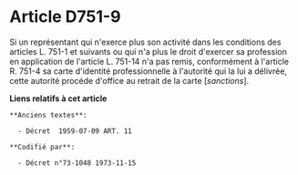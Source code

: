 # Article D751-9

Si un représentant qui n'exerce plus son activité dans les conditions des articles L. 751-1 et suivants ou qui n'a plus le
droit d'exercer sa profession en application de l'article L. 751-14 n'a pas remis, conformément à l'article R. 751-4 sa carte
d'identité professionnelle à l'autorité qui la lui a délivrée, cette autorité procéde d'office au retrait de la carte
[*sanctions*].

**Liens relatifs à cet article**

	**Anciens textes**:

	  - Décret  1959-07-09 ART. 11

	**Codifié par**:

	  - Décret n°73-1048 1973-11-15
